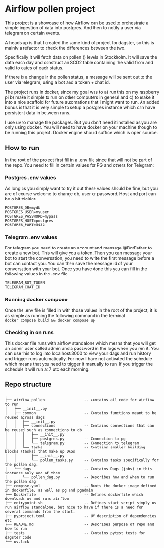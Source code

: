 # Airflow pollen project
This project is a showcase of how Airflow can be used to
orchestrate a simple ingestion of data into postgres. And
then to notify a user via telegram on certain events. 

A heads up is that I created the same kind of project for
dagster, so this is mainly a refactor to check the
differences between the two.

Specifically it will fetch data on pollen () levels in
Stockholm. It will save the data each day and construct an
SCD2 table containing the valid from and valid to dates of
each status.

If there is a change in the pollen status, a message will be
sent out to the user via telegram, using a bot and a token +
chat id.

The project runs in docker, since my goal was to a) run this
on my raspberry pi b) make it simple to run on other
computers in general and c) to make it into a nice scaffold
for future automations that i might want to run. An added
bonus is that it is very simple to setup a postgres instance
which can have persistent data in between runs.

I use uv to manage the packages. But you don't need it
installed as you are only using docker. You will need to
have docker on your machine though to be running this
project. Docker engine should suffice which is open source.

## How to run
In the root of the project first fill in a .env file since
that will not be part of the repo. You need to fill in
certain values for PG and others for Telegram:

### Postgres .env values
As long as you simply want to try it out these values should
be fine, but you are of course welcome to change db, user or
password. Host and port can be a bit trickier.
```
POSTGRES_DB=mydb  
POSTGRES_USER=myuser  
POSTGRES_PASSWORD=mypass  
POSTGRES_HOST=postgres  
POSTGRES_PORT=5432  
```

### Telegram .env values
For telegram you need to create an account and message
@BotFather to create a new bot. This will give you a token.
Then you can message your bot to start the conversation, you
need to write the first message before a bot can contact
you. You can then save the message id of your conversation
with your bot. Once you have done this you can fill in the 
following values in the .env file  
```
TELEGRAM_BOT_TOKEN  
TELEGRAM_CHAT_ID  
```

### Running docker compose
Once the .env file is filled in with those values in the
root of the project, it is as simple as running the
following command in the terminal  
`docker compose build && docker compose up`

### Checking in on runs
This docker file runs with airflow standalone which means
that you will get an admin user called admin and a password
in the logs when you run it. You can use this to log into
localhost:3000 to view your dags and run history and trigger
runs automatically. For now I have not activated the
schedule which means that you need to trigger it manually to
run. If you trigger the schedule it will run at 7 utc each
morning.

## Repo structure
```
.
├── airflow_pollen                  -- Contains all code for airflow to run
│   ├── __init__.py
│   ├── common                      -- Contains functions meant to be reused across dags
│   │   ├── __init__.py
│   │   ├── connections             -- Contains connections that can be reused such as connections to db
│   │   │   ├── __init__.py
│   │   │   ├── postgres.py         -- Connection to pg
│   │   │   └── telegram.py         -- Connection to telegram
│   │   └── tasks                   -- Contains smaller building blocks (tasks) that make up DAGs 
│   │       ├── __init__.py
│   │       └── pollen_tasks.py     -- Contains tasks specifically for the pollen dag.
│   └── dags                        -- Contains Dags (jobs) in this instance only one of them
│       └── pollen_dag.py           -- Describes how and when to run the pollen dag
├── compose.yaml                    -- Boots the docker image defined in dockerfile, as well as pg and pgadmin
├── Dockerfile                      -- Defines dockerfile which downloads uv and runs airflow
├── entrypoint.sh                   -- Defines start script simply uv run airflow standalone, but nice to have if there is a need for several commands from the start.
├── pyproject.toml                  -- UV description of dependencies etc
├── README.md                       -- Describes purpose of repo and how to run
├── tests                           -- Contains pytest tests for dagster code
└── uv.lock                         
```
